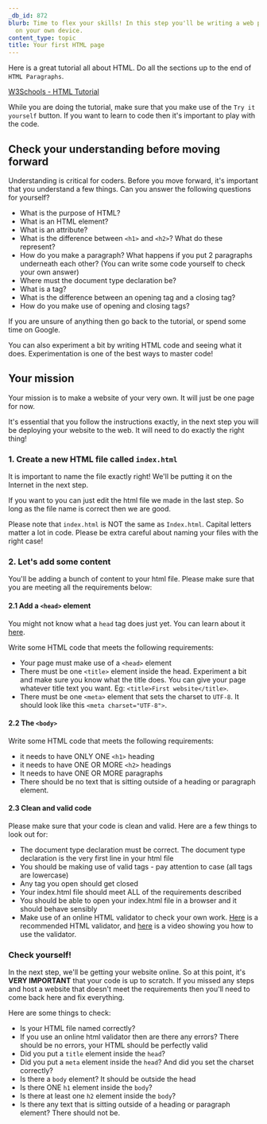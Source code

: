 ```yaml
---
_db_id: 872
blurb: Time to flex your skills! In this step you'll be writing a web page from scratch
  on your own device.
content_type: topic
title: Your first HTML page
---
```


Here is a great tutorial all about HTML. Do all the sections up to the end of `HTML Paragraphs`.

[W3Schools - HTML Tutorial](https://www.w3schools.com/html/html_intro.asp)

While you are doing the tutorial, make sure that you make use of the `Try it yourself` button. If you want to learn to code then it's important to play with the code. 

## Check your understanding before moving forward

Understanding is critical for coders. Before you move forward, it's important that you understand a few things. Can you answer the following questions for yourself?

- What is the purpose of HTML?
- What is an HTML element?
- What is an attribute?
- What is the difference between `<h1>` and `<h2>`? What do these represent?
- How do you make a paragraph? What happens if you put 2 paragraphs underneath each other? (You can write some code yourself to check your own answer)
- Where must the document type declaration be?
- What is a tag? 
- What is the difference between an opening tag and a closing tag?
- How do you make use of opening and closing tags?

If you are unsure of anything then go back to the tutorial, or spend some time on Google.

You can also experiment a bit by writing HTML code and seeing what it does. Experimentation is one of the best ways to master code!

## Your mission 

Your mission is to make a website of your very own. It will just be one page for now. 

It's essential that you follow the instructions exactly, in the next step you will be deploying your website to the web.  It will need to do exactly the right thing!

### 1. Create a new HTML file called `index.html`

It is important to name the file exactly right! We'll be putting it on the Internet in the next step. 

If you want to you can just edit the html file we made in the last step. So long as the file name is correct then we are good. 

Please note that `index.html` is NOT the same as `Index.html`. Capital letters matter a lot in code. Please be extra careful about naming your files with the right case!

### 2. Let's add some content 

You'll be adding a bunch of content to your html file. Please make sure that you are meeting all the requirements below:

#### 2.1 Add a `<head>` element

You might not know what a `head` tag does just yet. You can learn about it [here](https://www.w3schools.com/html/html_head.asp).

Write some HTML code that meets the following requirements:

- Your page must make use of a `<head>` element 
- There must be one `<title>` element inside the head. Experiment a bit and make sure you know what the title does. You can give your page whatever title text you want. Eg: `<title>First website</title>`. 
- There must be one `<meta>` element that sets the charset to `UTF-8`. It should look like this `<meta charset="UTF-8">`. 

#### 2.2 The `<body>`

Write some HTML code that meets the following requirements:

- it needs to have ONLY ONE `<h1>` heading 
- it needs to have ONE OR MORE `<h2>` headings
- It needs to have ONE OR MORE paragraphs
- There should be no text that is sitting outside of a heading or paragraph element.

#### 2.3 Clean and valid code

Please make sure that your code is clean and valid. Here are a few things to look out for:

- The document type declaration must be correct. The document type declaration is the very first line in your html file
- You should be making use of valid tags - pay attention to case (all tags are lowercase)
- Any tag you open should get closed
- Your index.html file should meet ALL of the requirements described
- You should be able to open your index.html file in a browser and it should behave sensibly
- Make use of an online HTML validator to check your own work. [Here](https://validator.w3.org/) is a recommended HTML validator, and [here](https://www.youtube.com/watch?v=XXecps3jEVw) is a video showing you how to use the validator.

### Check yourself!

In the next step, we'll be getting your website online. So at this point, it's **VERY IMPORTANT** that your code is up to scratch. If you missed any steps and host a website that doesn't meet the requirements then you'll need to come back here and fix everything. 

Here are some things to check:

- Is your HTML file named correctly?
- If you use an online html validator then are there any errors? There should be no errors, your HTML should be perfectly valid
- Did you put a `title` element inside the `head`?
- Did you put a `meta` element inside the `head`? And did you set the charset correctly?
- Is there a `body` element? It should be outside the head
- Is there ONE `h1` element inside the `body`?
- Is there at least one `h2` element inside the `body`?
- Is there any text that is sitting outside of a heading or paragraph element? There should not be.
